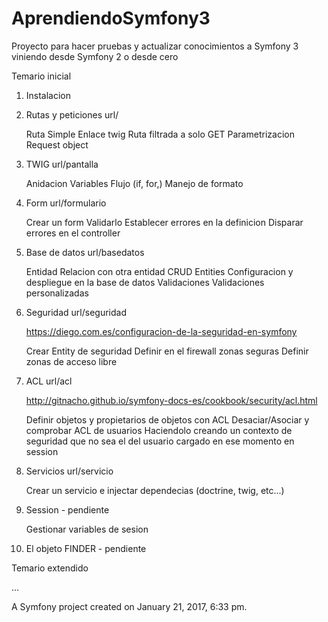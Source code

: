 AprendiendoSymfony3
========================

Proyecto para hacer pruebas y actualizar conocimientos a Symfony 3 viniendo
desde Symfony 2 o desde cero

Temario inicial

1. Instalacion

2. Rutas y peticiones       url/

	Ruta Simple
	Enlace twig
	Ruta filtrada a solo GET
	Parametrizacion
	Request object

3. TWIG                     url/pantalla

	Anidacion
	Variables
	Flujo (if, for,)
	Manejo de formato

4. Form                     url/formulario

	Crear un form
	Validarlo
	Establecer errores en la definicion
	Disparar errores en el controller

5. Base de datos            url/basedatos

	Entidad
	Relacion con otra entidad
	CRUD
	Entities
	Configuracion y despliegue en la base de datos
	Validaciones
	Validaciones personalizadas

6. Seguridad                url/seguridad

	https://diego.com.es/configuracion-de-la-seguridad-en-symfony

	Crear Entity de seguridad
	Definir en el firewall zonas seguras
	Definir zonas de acceso libre

7. ACL                      url/acl

	http://gitnacho.github.io/symfony-docs-es/cookbook/security/acl.html

	Definir objetos y propietarios de objetos con ACL
	Desaciar/Asociar y comprobar ACL de usuarios
	Haciendolo creando un contexto de seguridad que no sea el del usuario
	cargado en ese momento en session


8. Servicios                url/servicio

	Crear un servicio e injectar dependecias (doctrine, twig, etc...)

9. Session - pendiente

	Gestionar variables de sesion

10. El objeto FINDER - pendiente

Temario extendido

...

A Symfony project created on January 21, 2017, 6:33 pm.
